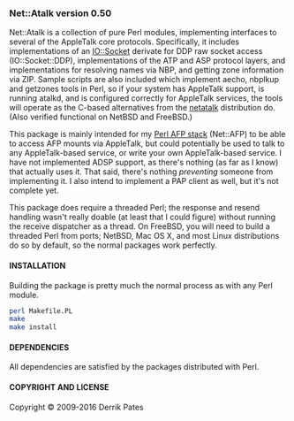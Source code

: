 ### Net::Atalk version 0.50

Net::Atalk is a collection of pure Perl modules, implementing interfaces to
several of the AppleTalk core protocols. Specifically, it includes
implementations of an [IO::Socket](http://perldoc.perl.org/IO/Socket.html) derivate for DDP raw socket access
(IO::Socket::DDP), implementations of the ATP and ASP protocol layers,
and implementations for resolving names via NBP, and getting zone
information via ZIP. Sample scripts are also included which implement
aecho, nbplkup and getzones tools in Perl, so if your system has AppleTalk
support, is running atalkd, and is configured correctly for AppleTalk
services, the tools will operate as the C-based alternatives from the
[netatalk](http://netatalk.sourceforge.net) distribution do. (Also verified functional on NetBSD and FreeBSD.)

This package is mainly intended for my [Perl AFP stack](http://github.com/demonfoo/afp-perl) (Net::AFP) to
be able to access AFP mounts via AppleTalk, but could potentially be
used to talk to any AppleTalk-based service, or write your own
AppleTalk-based service. I have not implemented ADSP support, as there's
nothing (as far as I know) that actually uses it. That said, there's
nothing _preventing_ someone from implementing it. I also intend to
implement a PAP client as well, but it's not complete yet.

This package does require a threaded Perl; the response and resend
handling wasn't really doable (at least that I could figure) without
running the receive dispatcher as a thread. On FreeBSD, you will need
to build a threaded Perl from ports; NetBSD, Mac OS X, and most Linux
distributions do so by default, so the normal packages work perfectly.


#### INSTALLATION

Building the package is pretty much the normal process as with any Perl
module.

```bash
perl Makefile.PL
make
make install
```


#### DEPENDENCIES

All dependencies are satisfied by the packages distributed with Perl.


#### COPYRIGHT AND LICENSE

Copyright © 2009-2016 Derrik Pates


